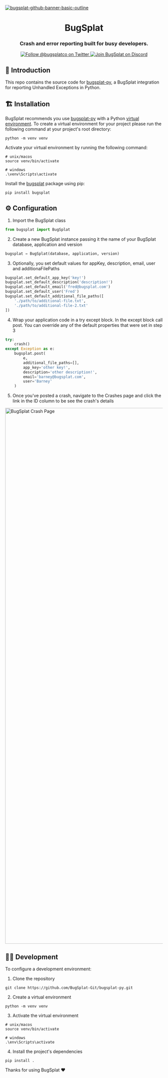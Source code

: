 [![bugsplat-github-banner-basic-outline](https://user-images.githubusercontent.com/20464226/149019306-3186103c-5315-4dad-a499-4fd1df408475.png)](https://bugsplat.com)
<br/>
# <div align="center">BugSplat</div> 
### **<div align="center">Crash and error reporting built for busy developers.</div>**
<div align="center">
    <a href="https://twitter.com/BugSplatCo">
        <img alt="Follow @bugsplatco on Twitter" src="https://img.shields.io/twitter/follow/bugsplatco?label=Follow%20BugSplat&style=social">
    </a>
    <a href="https://discord.gg/K4KjjRV5ve">
        <img alt="Join BugSplat on Discord" src="https://img.shields.io/discord/664965194799251487?label=Join%20Discord&logo=Discord&style=social">
    </a>
</div>

## 👋 Introduction

This repo contains the source code for [bugsplat-py](https://github.com/BugSplat-Git/bugsplat-py), a BugSplat integration for reporting Unhandled Exceptions in Python.

## 🏗 Installation

BugSplat recommends you use [bugsplat-py](https://github.com/BugSplat-Git/bugsplat-py) with a Python [virtual environment](https://docs.python.org/3/library/venv.html). To create a virtual environment for your project please run the following command at your project's root directory:

```shell
python -m venv venv
```

Activate your virtual environment by running the following command:

```shell
# unix/macos
source venv/bin/activate

# windows
.\venv\Scripts\activate
```

Install the [bugsplat](https://pypi.org/project/bugsplat) package using pip:

```bash
pip install bugsplat
```

## ⚙️ Configuration

1. Import the BugSplat class
```python
from bugsplat import BugSplat
```

2. Create a new BugSplat instance passing it the name of your BugSplat database, application and version

```python
bugsplat = BugSplat(database, application, version)
```

3. Optionally, you set default values for appKey, description, email, user and additionaFilePaths

```python
bugsplat.set_default_app_key('key!')
bugsplat.set_default_description('description!')
bugsplat.set_default_email('fred@bugsplat.com')
bugsplat.set_default_user('Fred')
bugsplat.set_default_additional_file_paths([
    './path/to/additional-file.txt',
    './path/to/additional-file-2.txt'
])
```

4. Wrap your application code in a try except block. In the except block call post. You can override any of the default properties that were set in step 3

```python
try:
    crash()
except Exception as e:
    bugsplat.post(
        e,
        additional_file_paths=[],
        app_key='other key!',
        description='other description!',
        email='barney@bugsplat.com',
        user='Barney'
    )
```

5. Once you've posted a crash, navigate to the Crashes page and click the link in the ID column to be see the crash's details

<img width="1713" alt="BugSplat Crash Page" src="https://user-images.githubusercontent.com/2646053/175091507-32a9c505-1d26-4d5b-aef7-44b5a347ddb4.png">

## 🧑‍💻 Development

To configure a development environment:

1. Clone the repository

```shell
git clone https://github.com/BugSplat-Git/bugsplat-py.git
```

2. Create a virtual environment

```shell
python -m venv venv
```

3. Activate the virtual environment

```shell
# unix/macos
source venv/bin/activate

# windows
.\env\Scripts\activate
```

4. Install the project's dependencies

```shell
pip install .
```

Thanks for using BugSplat ❤️
